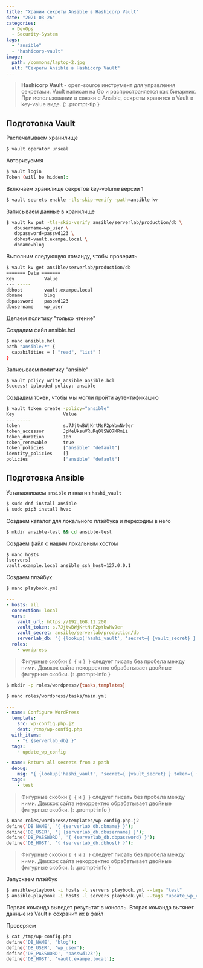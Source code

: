 ```yaml
---
title: "Храним секреты Ansible в Hashicorp Vault"
date: "2021-03-26"
categories: 
  - DevOps
  - Security-System
tags: 
  - "ansible"
  - "hashicorp-vault"
image:
  path: /commons/laptop-2.jpg
  alt: "Секреты Ansible в Hashicorp Vault"
---
```


> **Hashicorp Vault** - open-source инструмент для управления секретами. Vault написан на Go и распространяется как бинарник.
> При использовании в связки с Ansible, секреты хранятся в Vault в key-value виде.
{: .prompt-tip }

## Подготовка Vault

Распечатываем хранилище

```sh
$ vault operator unseal
```

Авторизуемся

```sh
$ vault login
Token (will be hidden):
```

Включаем хранилище секретов key-volume версии 1

```sh
$ vault secrets enable -tls-skip-verify -path=ansible kv
```

Записываем данные в хранилище

```sh
$ vault kv put -tls-skip-verify ansible/serverlab/production/db \
   dbusername=wp_user \
   dbpassword=passwd123 \
   dbhost=vault.exampe.local \
   dbname=blog
```

Выполним следующую команду, чтобы проверить

```sh
$ vault kv get ansible/serverlab/production/db
======= Data =======
Key           Value
--- -----
dbhost        vault.exampe.local
dbname        blog
dbpassword    passwd123
dbusername    wp_user
```

Делаем политику "только чтение"

Создадим файл ansible.hcl

```sh
$ nano ansible.hcl
path "ansible/*" {
  capabilities = [ "read", "list" ]
}
```

Записываем политику "ansible"

```sh
$ vault policy write ansible ansible.hcl
Success! Uploaded policy: ansible
```

Создадим токен, чтобы мы могли пройти аутентификацию

```sh
$ vault token create -policy="ansible"
Key                  Value
--- -----
token                s.7JjtwBWjKrtNsP2pYbwNv9er
token_accessor       JpMeUksuVRuRq0lSW07KRmLi
token_duration       10h
token_renewable      true
token_policies       ["ansible" "default"]
identity_policies    []
policies             ["ansible" "default"]
```

## Подготовка Ansible

Устанавливаем `ansible` и плагин `hashi_vault`

```sh
$ sudo dnf install ansible
$ sudo pip3 install hvac
```

Создаем каталог для локального плэйбука и переходим в него

```sh
$ mkdir ansible-test && cd ansible-test
```

Создаем файл с нашим локальным хостом

```sh
$ nano hosts
[servers]
vault.example.local ansible_ssh_host=127.0.0.1
```

Создаем плэйбук

```sh
$ nano playbook.yml
```
```yaml
---
- hosts: all
  connection: local
  vars:
    vault_url: https://192.168.11.200
    vault_token: s.7JjtwBWjKrtNsP2pYbwNv9er
    vault_secret: ansible/serverlab/production/db
    serverlab_db: "{ {lookup('hashi_vault', 'secret={ {vault_secret} } token={ {vault_token} } url={ {vault_url} }')} }"
  roles:
    - wordpress
```

> Фигурные скобки `{ {` и `} }` следует писать без пробела между ними. Движок сайта некорректно обрабатывает двойные фмгурные скобки.
{: .prompt-info }

```sh
$ mkdir -p roles/wordpress/{tasks,templates}
```

```sh
$ nano roles/wordpress/tasks/main.yml
```
```yaml
---
- name: Configure WordPress
  template:
    src: wp-config.php.j2
    dest: /tmp/wp-config.php
  with_items:
    - "{ {serverlab_db} }"
  tags:
    - update_wp_config

- name: Return all secrets from a path
  debug:
    msg: "{ {lookup('hashi_vault', 'secret={ {vault_secret} } token={ {vault_token} } url={ {vault_url} } validate_certs=False')} }"
  tags:
    - test
```

> Фигурные скобки `{ {` и `} }` следует писать без пробела между ними. Движок сайта некорректно обрабатывает двойные фмгурные скобки.
{: .prompt-info }

```sh
$ nano roles/wordpress/templates/wp-config.php.j2
define('DB_NAME', '{ {serverlab_db.dbname} }');
define('DB_USER', '{ {serverlab_db.dbusername} }');
define('DB_PASSWORD', '{ {serverlab_db.dbpassword} }');
define('DB_HOST', '{ {serverlab_db.dbhost} }');
```

> Фигурные скобки `{ {` и `} }` следует писать без пробела между ними. Движок сайта некорректно обрабатывает двойные фмгурные скобки.
{: .prompt-info }

Запускаем плэйбук

```sh
$ ansible-playbook -i hosts -l servers playbook.yml --tags "test"
$ ansible-playbook -i hosts -l servers playbook.yml --tags "update_wp_config"
```

Первая команда выведет результат в консоль. Вторая команда вытянет данные из Vault и сохранит их в файл

Проверяем

```sh
$ cat /tmp/wp-config.php
define('DB_NAME', 'blog');
define('DB_USER', 'wp_user');
define('DB_PASSWORD', 'passwd123');
define('DB_HOST', 'vault.exampe.local');
```
